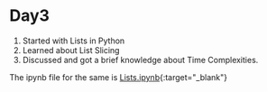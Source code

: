 # Day3
1.  Started with Lists in Python
2.  Learned about List Slicing 
3.  Discussed and got a brief knowledge about Time Complexities.

The ipynb file for the same is [Lists.ipynb](https://github.com/Pranav-Khurana/TIL/blob/master/MLCourse/Lists.ipynb){:target="_blank"}


